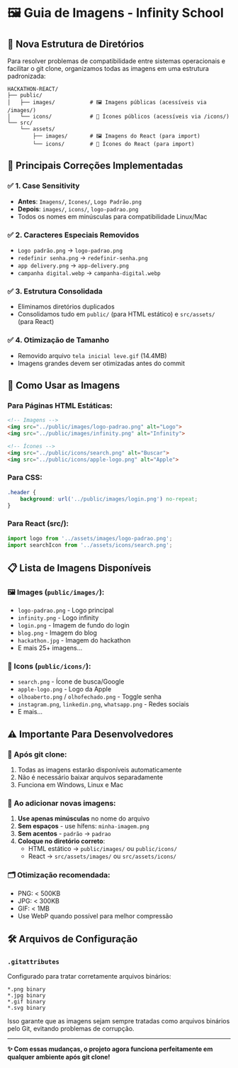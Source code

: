 # 🖼️ Guia de Imagens - Infinity School

## 📁 Nova Estrutura de Diretórios

Para resolver problemas de compatibilidade entre sistemas operacionais e facilitar o git clone, organizamos todas as imagens em uma estrutura padronizada:

```
HACKATHON-REACT/
├── public/
│   ├── images/           # 🖼️ Imagens públicas (acessíveis via /images/)
│   └── icons/            # 🔷 Ícones públicos (acessíveis via /icons/)
└── src/
    └── assets/
        ├── images/       # 🖼️ Imagens do React (para import)
        └── icons/        # 🔷 Ícones do React (para import)
```

## 🔧 Principais Correções Implementadas

### ✅ 1. Case Sensitivity
- **Antes**: `Imagens/`, `Icones/`, `Logo Padrão.png`
- **Depois**: `images/`, `icons/`, `logo-padrao.png`
- Todos os nomes em minúsculas para compatibilidade Linux/Mac

### ✅ 2. Caracteres Especiais Removidos
- `Logo padrão.png` → `logo-padrao.png`
- `redefinir senha.png` → `redefinir-senha.png`
- `app delivery.png` → `app-delivery.png`
- `campanha digital.webp` → `campanha-digital.webp`

### ✅ 3. Estrutura Consolidada
- Eliminamos diretórios duplicados
- Consolidamos tudo em `public/` (para HTML estático) e `src/assets/` (para React)

### ✅ 4. Otimização de Tamanho
- Removido arquivo `tela inicial leve.gif` (14.4MB)
- Imagens grandes devem ser otimizadas antes do commit

## 🚀 Como Usar as Imagens

### Para Páginas HTML Estáticas:
```html
<!-- Imagens -->
<img src="../public/images/logo-padrao.png" alt="Logo">
<img src="../public/images/infinity.png" alt="Infinity">

<!-- Ícones -->
<img src="../public/icons/search.png" alt="Buscar">
<img src="../public/icons/apple-logo.png" alt="Apple">
```

### Para CSS:
```css
.header {
    background: url('../public/images/login.png') no-repeat;
}
```

### Para React (src/):
```jsx
import logo from '../assets/images/logo-padrao.png';
import searchIcon from '../assets/icons/search.png';
```

## 📋 Lista de Imagens Disponíveis

### 🖼️ Images (`public/images/`):
- `logo-padrao.png` - Logo principal
- `infinity.png` - Logo infinity
- `login.png` - Imagem de fundo do login
- `blog.png` - Imagem do blog
- `hackathon.jpg` - Imagem do hackathon
- E mais 25+ imagens...

### 🔷 Icons (`public/icons/`):
- `search.png` - Ícone de busca/Google
- `apple-logo.png` - Logo da Apple
- `olhoaberto.png` / `olhofechado.png` - Toggle senha
- `instagram.png`, `linkedin.png`, `whatsapp.png` - Redes sociais
- E mais...

## ⚠️ Importante Para Desenvolvedores

### 🔄 Após git clone:
1. Todas as imagens estarão disponíveis automaticamente
2. Não é necessário baixar arquivos separadamente
3. Funciona em Windows, Linux e Mac

### 📝 Ao adicionar novas imagens:
1. **Use apenas minúsculas** no nome do arquivo
2. **Sem espaços** - use hífens: `minha-imagem.png`
3. **Sem acentos** - `padrão` → `padrao`
4. **Coloque no diretório correto**:
   - HTML estático → `public/images/` ou `public/icons/`
   - React → `src/assets/images/` ou `src/assets/icons/`

### 🗂️ Otimização recomendada:
- PNG: < 500KB
- JPG: < 300KB  
- GIF: < 1MB
- Use WebP quando possível para melhor compressão

## 🛠️ Arquivos de Configuração

### `.gitattributes`
Configurado para tratar corretamente arquivos binários:
```
*.png binary
*.jpg binary
*.gif binary
*.svg binary
```

Isso garante que as imagens sejam sempre tratadas como arquivos binários pelo Git, evitando problemas de corrupção.

---

**✨ Com essas mudanças, o projeto agora funciona perfeitamente em qualquer ambiente após git clone!**